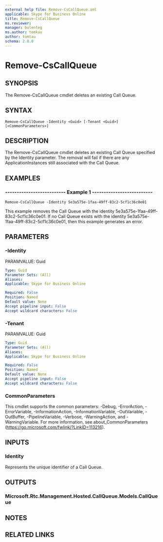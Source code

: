 ```yaml
---
external help file: Remove-CsCallQueue.xml
applicable: Skype for Business Online
title: Remove-CsCallQueue
ms.reviewer: 
manager: bulenteg
ms.author: tomkau
author: tomtau
schema: 2.0.0
---
```


# Remove-CsCallQueue

## SYNOPSIS
The Remove-CsCallQueue cmdlet deletes an existing Call Queue.

## SYNTAX

```
Remove-CsCallQueue -Identity <Guid> [-Tenant <Guid>] [<CommonParameters>]
```

## DESCRIPTION
The Remove-CsCallQueue cmdlet deletes an existing Call Queue specified by the Identity parameter. The removal will fail if there are any ApplicationInstances still associated with the Call Queue.

## EXAMPLES

### -------------------------- Example 1 --------------------------
```
Remove-CsCallQueue -Identity 5e3a575e-1faa-49ff-83c2-5cf1c36c0e01
```

This example removes the Call Queue with the identity 5e3a575e-1faa-49ff-83c2-5cf1c36c0e01. If no Call Queue exists with the identity 5e3a575e-1faa-49ff-83c2-5cf1c36c0e01, then this example generates an error.


## PARAMETERS

### -Identity
PARAMVALUE: Guid

```yaml
Type: Guid
Parameter Sets: (All)
Aliases: 
Applicable: Skype for Business Online

Required: False
Position: Named
Default value: None
Accept pipeline input: False
Accept wildcard characters: False
```

### -Tenant
PARAMVALUE: Guid

```yaml
Type: Guid
Parameter Sets: (All)
Aliases: 
Applicable: Skype for Business Online

Required: False
Position: Named
Default value: None
Accept pipeline input: False
Accept wildcard characters: False
```

### CommonParameters
This cmdlet supports the common parameters: -Debug, -ErrorAction, -ErrorVariable, -InformationAction, -InformationVariable, -OutVariable, -OutBuffer, -PipelineVariable, -Verbose, -WarningAction, and -WarningVariable. For more information, see about_CommonParameters (https://go.microsoft.com/fwlink/?LinkID=113216).

## INPUTS

### Identity
Represents the unique identifier of a Call Queue.


## OUTPUTS

### Microsoft.Rtc.Management.Hosted.CallQueue.Models.CallQueue

## NOTES


## RELATED LINKS
